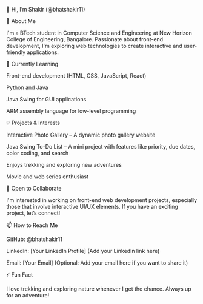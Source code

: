 👋 Hi, I’m Shakir (@bhatshakir11)

👀 About Me

I'm a BTech student in Computer Science and Engineering at New Horizon College of Engineering, Bangalore. Passionate about front-end development, I'm exploring web technologies to create interactive and user-friendly applications.

🌱 Currently Learning

Front-end development (HTML, CSS, JavaScript, React)

Python and Java

Java Swing for GUI applications

ARM assembly language for low-level programming


💡 Projects & Interests

Interactive Photo Gallery – A dynamic photo gallery website

Java Swing To-Do List – A mini project with features like priority, due dates, color coding, and search

Enjoys trekking and exploring new adventures

Movie and web series enthusiast


💞️ Open to Collaborate

I'm interested in working on front-end web development projects, especially those that involve interactive UI/UX elements. If you have an exciting project, let’s connect!

📫 How to Reach Me

GitHub: @bhatshakir11

LinkedIn: [Your LinkedIn Profile] (Add your LinkedIn link here)

Email: [Your Email] (Optional: Add your email here if you want to share it)


⚡ Fun Fact

I love trekking and exploring nature whenever I get the chance. Always up for an adventure!
